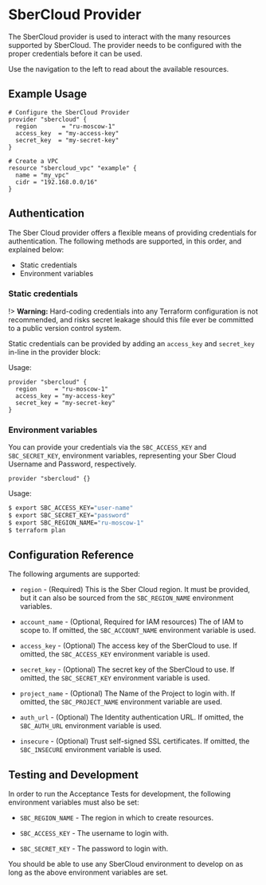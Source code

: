 # SberCloud Provider

The SberCloud provider is used to interact with the
many resources supported by SberCloud. The provider needs to be configured
with the proper credentials before it can be used.

Use the navigation to the left to read about the available resources.

## Example Usage

```hcl
# Configure the SberCloud Provider
provider "sbercloud" {
  region       = "ru-moscow-1"
  access_key  = "my-access-key"
  secret_key  = "my-secret-key"
}

# Create a VPC
resource "sbercloud_vpc" "example" {
  name = "my_vpc"
  cidr = "192.168.0.0/16"
}
```

## Authentication

The Sber Cloud provider offers a flexible means of providing credentials for
authentication. The following methods are supported, in this order, and
explained below:

- Static credentials
- Environment variables

### Static credentials ###

!> **Warning:** Hard-coding credentials into any Terraform configuration is not
recommended, and risks secret leakage should this file ever be committed to a
public version control system.

Static credentials can be provided by adding an `access_key` and `secret_key`
in-line in the provider block:

Usage:

```hcl
provider "sbercloud" {
  region     = "ru-moscow-1"
  access_key = "my-access-key"
  secret_key = "my-secret-key"
}
```

### Environment variables

You can provide your credentials via the `SBC_ACCESS_KEY` and
`SBC_SECRET_KEY`, environment variables, representing your Sber
Cloud Username and Password, respectively.

```hcl
provider "sbercloud" {}
```

Usage:

```sh
$ export SBC_ACCESS_KEY="user-name"
$ export SBC_SECRET_KEY="password"
$ export SBC_REGION_NAME="ru-moscow-1"
$ terraform plan
```


## Configuration Reference

The following arguments are supported:

* `region` - (Required) This is the Sber Cloud region. It must be provided,
  but it can also be sourced from the `SBC_REGION_NAME` environment variables.

* `account_name` - (Optional, Required for IAM resources) The
  of IAM to scope to. If omitted, the `SBC_ACCOUNT_NAME` environment variable is used.

* `access_key` - (Optional) The access key of the SberCloud to use.
  If omitted, the `SBC_ACCESS_KEY` environment variable is used.

* `secret_key` - (Optional) The secret key of the SberCloud to use.
  If omitted, the `SBC_SECRET_KEY` environment variable is used.

* `project_name` - (Optional) The Name of the Project to login with.
  If omitted, the `SBC_PROJECT_NAME` environment variable are used.

* `auth_url` - (Optional) The Identity authentication URL. If omitted, the
  `SBC_AUTH_URL` environment variable is used.

* `insecure` - (Optional) Trust self-signed SSL certificates. If omitted, the
  `SBC_INSECURE` environment variable is used.


## Testing and Development

In order to run the Acceptance Tests for development, the following environment
variables must also be set:

* `SBC_REGION_NAME` - The region in which to create resources.

* `SBC_ACCESS_KEY` - The username to login with.

* `SBC_SECRET_KEY` - The password to login with.


You should be able to use any SberCloud environment to develop on as long as the
above environment variables are set.
